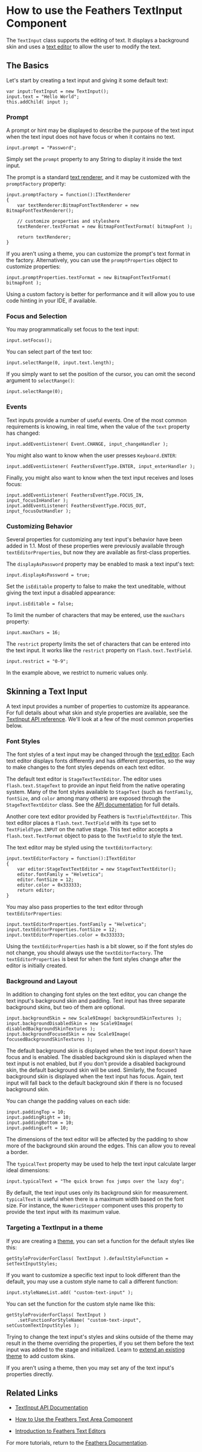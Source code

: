 # How to use the Feathers TextInput Component

The `TextInput` class supports the editing of text. It displays a background skin and uses a [text editor](text-editors.html) to allow the user to modify the text.

## The Basics

Let's start by creating a text input and giving it some default text:

``` code
var input:TextInput = new TextInput();
input.text = "Hello World";
this.addChild( input );
```

### Prompt

A prompt or hint may be displayed to describe the purpose of the text input when the text input does not have focus or when it contains no text.

``` code
input.prompt = "Password";
```

Simply set the `prompt` property to any String to display it inside the text input.

The prompt is a standard [text renderer](text-renderers.html), and it may be customized with the `promptFactory` property:

``` code
input.promptFactory = function():ITextRenderer
{
    var textRenderer:BitmapFontTextRenderer = new BitmapFontTextRenderer();
 
    // customize properties and styleshere
    textRenderer.textFormat = new BitmapFontTextFormat( bitmapFont );
 
    return textRenderer;
}
```

If you aren't using a theme, you can customize the prompt's text format in the factory. Alternatively, you can use the `promptProperties` object to customize properties:

``` code
input.promptProperties.textFormat = new BitmapFontTextFormat( bitmapFont );
```

Using a custom factory is better for performance and it will allow you to use code hinting in your IDE, if available.

### Focus and Selection

You may programmatically set focus to the text input:

``` code
input.setFocus();
```

You can select part of the text too:

``` code
input.selectRange(0, input.text.length);
```

If you simply want to set the position of the cursor, you can omit the second argument to `selectRange()`:

``` code
input.selectRange(0);
```

### Events

Text inputs provide a number of useful events. One of the most common requirements is knowing, in real time, when the value of the `text` property has changed:

``` code
input.addEventListener( Event.CHANGE, input_changeHandler );
```

You might also want to know when the user presses `Keyboard.ENTER`:

``` code
input.addEventListener( FeathersEventType.ENTER, input_enterHandler );
```

Finally, you might also want to know when the text input receives and loses focus:

``` code
input.addEventListener( FeathersEventType.FOCUS_IN, input_focusInHandler );
input.addEventListener( FeathersEventType.FOCUS_OUT, input_focusOutHandler );
```

### Customizing Behavior

Several properties for customizing any text input's behavior have been added in 1.1. Most of these properties were previously available through `textEditorProperties`, but now they are available as first-class properties.

The `displayAsPassword` property may be enabled to mask a text input's text:

``` code
input.displayAsPassword = true;
```

Set the `isEditable` property to false to make the text uneditable, without giving the text input a disabled appearance:

``` code
input.isEditable = false;
```

To limit the number of characters that may be entered, use the `maxChars` property:

``` code
input.maxChars = 16;
```

The `restrict` property limits the set of characters that can be entered into the text input. It works like the `restrict` property on `flash.text.TextField`.

``` code
input.restrict = "0-9";
```

In the example above, we restrict to numeric values only.

## Skinning a Text Input

A text input provides a number of properties to customize its appearance. For full details about what skin and style properties are available, see the [TextInput API reference](http://feathersui.com/documentation/feathers/controls/TextInput.html). We'll look at a few of the most common properties below.

### Font Styles

The font styles of a text input may be changed through the [text editor](text-editors.html). Each text editor displays fonts differently and has different properties, so the way to make changes to the font styles depends on each text editor.

The default text editor is `StageTextTextEditor`. The editor uses `flash.text.StageText` to provide an input field from the native operating system. Many of the font styles available to `StageText` (such as `fontFamily`, `fontSize`, and `color` among many others) are exposed through the `StageTextTextEditor` class. See the [API documentation](http://feathersui.com/documentation/feathers/controls/text/StageTextTextEditor.html) for full details.

Another core text editor provided by Feathers is `TextFieldTextEditor`. This text editor places a `flash.text.TextField` with its `type` set to `TextFieldType.INPUT` on the native stage. This text editor accepts a `flash.text.TextFormat` object to pass to the `TextField` to style the text.

The text editor may be styled using the `textEditorFactory`:

``` code
input.textEditorFactory = function():ITextEditor
{
    var editor:StageTextTextEditor = new StageTextTextEditor();
    editor.fontFamily = "Helvetica";
    editor.fontSize = 12;
    editor.color = 0x333333;
    return editor;
}
```

You may also pass properties to the text editor through `textEditorProperties`:

``` code
input.textEditorProperties.fontFamily = "Helvetica";
input.textEditorProperties.fontSize = 12;
input.textEditorProperties.color = 0x333333;
```

Using the `textEditorProperties` hash is a bit slower, so if the font styles do not change, you should always use the `textEditorFactory`. The `textEditorProperties` is best for when the font styles change after the editor is initially created.

### Background and Layout

In addition to changing font styles on the text editor, you can change the text input's background skin and padding. Text input has three separate background skins, but two of them are optional.

``` code
input.backgroundSkin = new Scale9Image( backgroundSkinTextures );
input.backgroundDisabledSkin = new Scale9Image( disabledBackgroundSkinTextures );
input.backgroundFocusedSkin = new Scale9Image( focusedBackgroundSkinTextures );
```

The default background skin is displayed when the text input doesn't have focus and is enabled. The disabled background skin is displayed when the text input is not enabled, but if you don't provide a disabled background skin, the default background skin will be used. Similarly, the focused background skin is displayed when the text input has focus. Again, text input will fall back to the default background skin if there is no focused background skin.

You can change the padding values on each side:

``` code
input.paddingTop = 10;
input.paddingRight = 10;
input.paddingBottom = 10;
input.paddingLeft = 10;
```

The dimensions of the text editor will be affected by the padding to show more of the background skin around the edges. This can allow you to reveal a border.

The `typicalText` property may be used to help the text input calculate larger ideal dimensions:

``` code
input.typicalText = "The quick brown fox jumps over the lazy dog";
```

By default, the text input uses only its background skin for measurement. `typicalText` is useful when there is a maximum width based on the font size. For instance, the `NumericStepper` component uses this property to provide the text input with its maximum value.

### Targeting a TextInput in a theme

If you are creating a [theme](themes.html), you can set a function for the default styles like this:

``` code
getStyleProviderForClass( TextInput ).defaultStyleFunction = setTextInputStyles;
```

If you want to customize a specific text input to look different than the default, you may use a custom style name to call a different function:

``` code
input.styleNameList.add( "custom-text-input" );
```

You can set the function for the custom style name like this:

``` code
getStyleProviderForClass( TextInput )
    .setFunctionForStyleName( "custom-text-input", setCustomTextInputStyles );
```

Trying to change the text input's styles and skins outside of the theme may result in the theme overriding the properties, if you set them before the text input was added to the stage and initialized. Learn to [extend an existing theme](extending-themes.html) to add custom skins.

If you aren't using a theme, then you may set any of the text input's properties directly.

## Related Links

-   [TextInput API Documentation](http://feathersui.com/documentation/feathers/controls/TextInput.html)

-   [How to Use the Feathers Text Area Component](text-area.html)

-   [Introduction to Feathers Text Editors](text-editors.html)

For more tutorials, return to the [Feathers Documentation](start.html).


